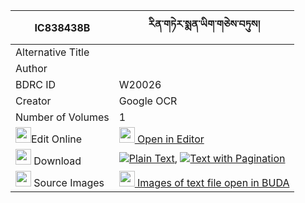 |IC838438B|རིན་གཏེར་སྨན་ཡིག་གཅེས་བཏུས། 
| --- | --- 
|Alternative Title |
|Author | 
|BDRC ID | W20026
|Creator | Google OCR
|Number of Volumes| 1
|<img width="25" src="https://img.icons8.com/color/25/000000/edit-property.png">Edit Online| [<img width="25" src="https://avatars.githubusercontent.com/u/45091458?s=200&v=4"> Open in Editor](http://editor.openpecha.org/IC838438B)
|<img width="25" src="https://img.icons8.com/fluent/48/000000/download-2.png"/>  Download | [![](https://img.icons8.com/color/20/000000/txt.png)Plain Text](https://github.com/Openpecha/IC838438B/releases/download/v1/rin_ter_menyik_chetu_plain_IC838438B.zip), [![](https://img.icons8.com/color/20/000000/txt.png)Text with Pagination](https://github.com/Openpecha/IC838438B/releases/download/v1/rin_ter_menyik_chetu_pages_IC838438B.zip)
|<img width="25" src="https://img.icons8.com/plasticine/100/000000/pictures-folder.png"/>  Source Images | [<img width="25" src="https://library.bdrc.io/icons/BUDA-small.svg"> Images of text file open in BUDA](https://library.bdrc.io/show/bdr:W20026)